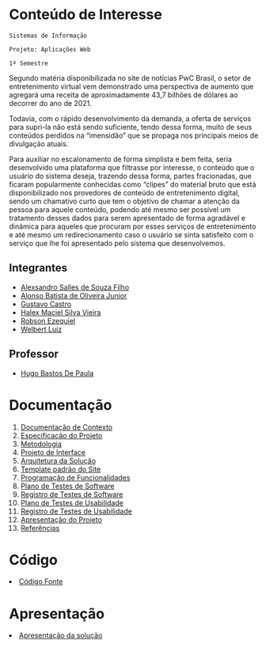 # Conteúdo de Interesse

`Sistemas de Informação`

`Projeto: Aplicações Web`

`1º Semestre`

Segundo matéria disponibilizada no site de notícias PwC Brasil, o setor de entretenimento virtual vem demonstrado uma perspectiva de aumento que agregará uma receita de aproximadamente 43,7 bilhões de dólares ao decorrer do ano de 2021. 

Todavia, com o rápido desenvolvimento da demanda, a oferta de serviços para supri-la não está sendo suficiente, tendo dessa forma, muito de seus conteúdos perdidos na “imensidão” que se propaga nos principais meios de divulgação atuais.

Para auxiliar no escalonamento de forma simplista e bem feita, seria desenvolvido uma plataforma que filtrasse por interesse, o conteúdo que o usuário do sistema deseja, trazendo dessa forma, partes fracionadas, que ficaram popularmente conhecidas como “clipes” do material bruto que está disponibilizado nos provedores de conteúdo de entretenimento digital, sendo um chamativo curto que tem o objetivo de chamar a atenção da pessoa para aquele conteúdo, podendo até mesmo ser possível um tratamento desses dados para serem apresentado de forma agradável e dinâmica para aqueles que procuram por esses serviços de entretenimento e até mesmo um redirecionamento caso o usuário se sinta satisfeito com o serviço que lhe foi apresentado pelo sistema que desenvolvemos.

## Integrantes

- [Alexsandro Salles de Souza Filho](https://github.com/sallesalex01)
- [Alonso Batista de Oliveira Junior](https://github.com/alonso-boj)
- [Gustavo Castro](https://github.com/gstvcastroc)
- [Halex Maciel Silva Vieira](https://github.com/halexmaciel)
- [Robson Ezequiel](https://github.com/Robsonezequiel)
- [Welbert Luiz](https://github.com/WelbertJr)

## Professor
- [Hugo Bastos De Paula](https://github.com/hugodepaula)

# Documentação

<ol>
<li><a href="docs/01-Documentação de Contexto.md"> Documentação de Contexto</a></li>
<li><a href="docs/02-Especificação do Projeto.md"> Especificação do Projeto</a></li>
<li><a href="docs/03-Metodologia.md"> Metodologia</a></li>
<li><a href="docs/04-Projeto de Interface.md"> Projeto de Interface</a></li>
<li><a href="docs/05-Arquitetura da Solução.md"> Arquitetura da Solução</a></li>
<li><a href="docs/06-Template padrão do Site.md"> Template padrão do Site</a></li>
<li><a href="docs/07-Programação de Funcionalidades.md"> Programação de Funcionalidades</a></li>
<li><a href="docs/08-Plano de Testes de Software.md"> Plano de Testes de Software</a></li>
<li><a href="docs/09-Registro de Testes de Software.md"> Registro de Testes de Software</a></li>
<li><a href="docs/10-Plano de Testes de Usabilidade.md"> Plano de Testes de Usabilidade</a></li>
<li><a href="docs/11-Registro de Testes de Usabilidade.md"> Registro de Testes de Usabilidade</a></li>
<li><a href="docs/12-Apresentação do Projeto.md"> Apresentação do Projeto</a></li>
<li><a href="docs/13-Referências.md"> Referências</a></li>
</ol>

# Código

<li><a href="src/README.md"> Código Fonte</a></li>

# Apresentação

<li><a href="presentation/README.md"> Apresentação da solução</a></li>
